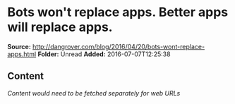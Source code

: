 # Bots won't replace apps. Better apps will replace apps.

**Source:** http://dangrover.com/blog/2016/04/20/bots-wont-replace-apps.html
**Folder:** Unread
**Added:** 2016-07-07T12:25:38




## Content
*Content would need to be fetched separately for web URLs*
